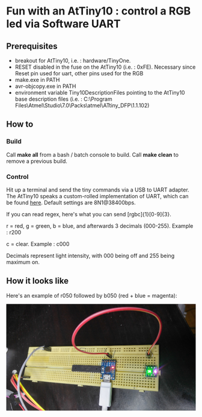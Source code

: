# Fun with an AtTiny10 : control a RGB led via Software UART



## Prerequisites


- breakout for AtTiny10, i.e. : hardware/TinyOne.
- RESET disabled in the fuse on the AtTiny10 (i.e. : 0xFE). Necessary since Reset pin used for uart, other pins used for the RGB
- make.exe in PATH
- avr-objcopy.exe in PATH
- environment variable Tiny10DescriptionFiles pointing to the AtTiny10 
base description files (i.e. : C:\Program Files\Atmel\Studio\7.0\Packs\atmel\ATtiny_DFP\1.1.102)

## How to

### Build

Call **make all** from a bash / batch console to build. Call **make clean** to remove a previous build.

### Control

Hit up a terminal and send the tiny commands via a USB to UART adapter. The AtTiny10 speaks a custom-rolled implementation of UART, which can be found [here][1]. Default settings are 8N1@38400bps.

If you can read regex, here's what you can send [rgbc]{1}[0-9]{3}.

r = red, g = green, b = blue, and afterwards 3 decimals (000-255). Example : r200 

c = clear. Example : c000

Decimals represent light intensity, with 000 being off and 255 being maximum on.

## How it looks like
Here's an example of r050 followed by b050 (red + blue = magenta):

![r050_b050][r050_b050]

[1]: https://github.com/mihaigalos/Drivers/tree/52bb31ab689eac574f0edddc15ebfab5033ef556/AVR/SoftwareUart
[r050_b050]:  https://github.com/mihaigalos/fun/blob/master/attiny10_rgb/photos/r050_b050.jpg